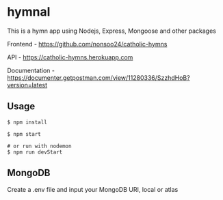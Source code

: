 # hymnal
This is a hymn app using Nodejs, Express, Mongoose and other packages

Frontend - https://github.com/nonsoo24/catholic-hymns

API - https://catholic-hymns.herokuapp.com

Documentation - https://documenter.getpostman.com/view/11280336/SzzhdHoB?version=latest

## Usage
```
$ npm install
```
```
$ npm start

# or run with nodemon
$ npm run devStart
```

## MongoDB
Create a .env file and input your MongoDB URI, local or atlas
